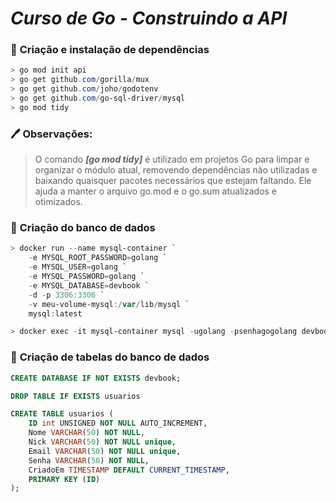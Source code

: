 # _**Curso de Go - Construindo a API**_

### :pushpin: **Criação e instalação de dependências**

```powershell
> go mod init api
> go get github.com/gorilla/mux
> go get github.com/joho/godotenv
> go get github.com/go-sql-driver/mysql
> go mod tidy
```

### :pen: **Observações:**

> O comando **_[go mod tidy]_** é utilizado em projetos Go para limpar e organizar o módulo atual, removendo dependências não utilizadas e baixando quaisquer pacotes necessários que estejam faltando. Ele ajuda a manter o arquivo go.mod e o go.sum atualizados e otimizados.

### :pushpin: **Criação do banco de dados**

```powershell
> docker run --name mysql-container `
    -e MYSQL_ROOT_PASSWORD=golang `
    -e MYSQL_USER=golang `
    -e MYSQL_PASSWORD=golang `
    -e MYSQL_DATABASE=devbook `
    -d -p 3306:3306 `
    -v meu-volume-mysql:/var/lib/mysql `
    mysql:latest

> docker exec -it mysql-container mysql -ugolang -psenhagogolang devbook
```

### :pushpin: **Criação de tabelas do banco de dados**

```sql
CREATE DATABASE IF NOT EXISTS devbook;

DROP TABLE IF EXISTS usuarios

CREATE TABLE usuarios (
    ID int UNSIGNED NOT NULL AUTO_INCREMENT,
    Nome VARCHAR(50) NOT NULL,
    Nick VARCHAR(50) NOT NULL unique,
    Email VARCHAR(50) NOT NULL unique,
    Senha VARCHAR(50) NOT NULL,
    CriadoEm TIMESTAMP DEFAULT CURRENT_TIMESTAMP,
    PRIMARY KEY (ID)
);
```
